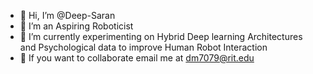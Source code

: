 - 👋 Hi, I’m @Deep-Saran
- 👀 I’m an Aspiring Roboticist
- 🌱 I’m currently experimenting on Hybrid Deep learning Architectures and Psychological data to improve Human Robot Interaction
- 💞️ If you want to collaborate email me at dm7079@rit.edu

<!---
Deep-Saran/Deep-Saran is a ✨ special ✨ repository because its `README.md` (this file) appears on your GitHub profile.
You can click the Preview link to take a look at your changes.
--->
